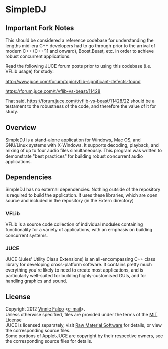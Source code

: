 # SimpleDJ

## Important Fork Notes

This should be considered a reference codebase for understanding the lengths
mid-era C++ developers had to go through prior to the arrival of modern C++
(C++'11 and onward), Boost.Beast, etc. in order to achieve robust concurrent applications.

Read the following JUCE forum posts prior to using this
codebase (i.e. VFLib usage) for study:

http://www.juce.com/forum/topic/vflib-significant-defects-found

https://forum.juce.com/t/vflib-vs-beast/11428

That said, https://forum.juce.com/t/vflib-vs-beast/11428/22 should be a 
testament to the robustness of the code, and therefore the value of it for study.

## Overview

SimpleDJ is a stand-alone application for Windows, Mac OS, and GNU/Linux
systems with X-Windows. It supports decoding, playback, and mixing of up
to four audio files simultaneously. This program was written to demonstrate
"best practices" for building robust concurrent audio applications.

## Dependencies

SimpleDJ has no external dependencies. Nothing outside of the repository
is required to build the application. It uses these libraries, which are
open source and included in the repository (in the Extern directory)

### VFLib

VFLib is a source code collection of individual modules containing
functionality for a variety of applications, with an emphasis on building
concurrent systems.

### JUCE

JUCE (Jules' Utility Class Extensions) is an all-encompassing C++ class
library for developing cross-platform software. It contains pretty much
everything you're likely to need to create most applications, and is
particularly well-suited for building highly-customised GUIs, and for
handling graphics and sound.

## License

Copyright 2012 [Vinnie Falco][1] <[e-mail][2]>.<br>
Unless otherwise specified, files are provided under the terms of the
[MIT License][3]<br>
JUCE is licensed separately, visit [Raw Material Software][4] for details,
or view the corresponding source files.<br>
Some portions of AppletJUCE are copyright by their respective owners, see the
corresponding source files for details.

[1]: http://vinniefalco.com "Vinnie Falco's Home Page"
[2]: mailto:vinnie.falco@gmail.com "Vinnie Falco's Email"
[3]: http://www.opensource.org/licenses/MIT
[4]: http://www.rawmaterialsoftware.com/juce.php "JUCE"
